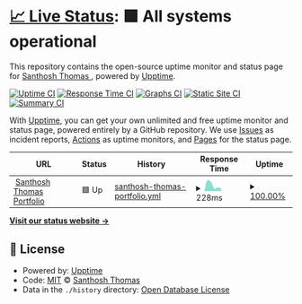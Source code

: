 # [📈 Live Status](https://monitors.santhoshthomas.xyz): <!--live status--> **🟩 All systems operational**

This repository contains the open-source uptime monitor and status page for [Santhosh Thomas ](santhoshthomas.xyz), powered by [Upptime](https://github.com/upptime/upptime).

[![Uptime CI](https://github.com/sats268842/website-monitors/workflows/Uptime%20CI/badge.svg)](https://github.com/sats268842/website-monitors/actions?query=workflow%3A%22Uptime+CI%22)
[![Response Time CI](https://github.com/sats268842/website-monitors/workflows/Response%20Time%20CI/badge.svg)](https://github.com/sats268842/website-monitors/actions?query=workflow%3A%22Response+Time+CI%22)
[![Graphs CI](https://github.com/sats268842/website-monitors/workflows/Graphs%20CI/badge.svg)](https://github.com/sats268842/website-monitors/actions?query=workflow%3A%22Graphs+CI%22)
[![Static Site CI](https://github.com/sats268842/website-monitors/workflows/Static%20Site%20CI/badge.svg)](https://github.com/sats268842/website-monitors/actions?query=workflow%3A%22Static+Site+CI%22)
[![Summary CI](https://github.com/sats268842/website-monitors/workflows/Summary%20CI/badge.svg)](https://github.com/sats268842/website-monitors/actions?query=workflow%3A%22Summary+CI%22)

With [Upptime](https://upptime.js.org), you can get your own unlimited and free uptime monitor and status page, powered entirely by a GitHub repository. We use [Issues](https://github.com/sats268842/website-monitors/issues) as incident reports, [Actions](https://github.com/sats268842/website-monitors/actions) as uptime monitors, and [Pages](https://monitors.santhoshthomas.xyz) for the status page.

<!--start: status pages-->
<!-- This summary is generated by Upptime (https://github.com/upptime/upptime) -->
<!-- Do not edit this manually, your changes will be overwritten -->
<!-- prettier-ignore -->
| URL | Status | History | Response Time | Uptime |
| --- | ------ | ------- | ------------- | ------ |
| <img alt="" src="https://icons.duckduckgo.com/ip3/www.santhoshthomas.xyz.ico" height="13"> [Santhosh Thomas Portfolio](https://www.santhoshthomas.xyz) | 🟩 Up | [santhosh-thomas-portfolio.yml](https://github.com/sats268842/website-monitors/commits/HEAD/history/santhosh-thomas-portfolio.yml) | <details><summary><img alt="Response time graph" src="./graphs/santhosh-thomas-portfolio/response-time-week.png" height="20"> 228ms</summary><br><a href="https://monitors.santhoshthomas.xyz/history/santhosh-thomas-portfolio"><img alt="Response time 228" src="https://img.shields.io/endpoint?url=https%3A%2F%2Fraw.githubusercontent.com%2Fsats268842%2Fwebsite-monitors%2FHEAD%2Fapi%2Fsanthosh-thomas-portfolio%2Fresponse-time.json"></a><br><a href="https://monitors.santhoshthomas.xyz/history/santhosh-thomas-portfolio"><img alt="24-hour response time 481" src="https://img.shields.io/endpoint?url=https%3A%2F%2Fraw.githubusercontent.com%2Fsats268842%2Fwebsite-monitors%2FHEAD%2Fapi%2Fsanthosh-thomas-portfolio%2Fresponse-time-day.json"></a><br><a href="https://monitors.santhoshthomas.xyz/history/santhosh-thomas-portfolio"><img alt="7-day response time 228" src="https://img.shields.io/endpoint?url=https%3A%2F%2Fraw.githubusercontent.com%2Fsats268842%2Fwebsite-monitors%2FHEAD%2Fapi%2Fsanthosh-thomas-portfolio%2Fresponse-time-week.json"></a><br><a href="https://monitors.santhoshthomas.xyz/history/santhosh-thomas-portfolio"><img alt="30-day response time 228" src="https://img.shields.io/endpoint?url=https%3A%2F%2Fraw.githubusercontent.com%2Fsats268842%2Fwebsite-monitors%2FHEAD%2Fapi%2Fsanthosh-thomas-portfolio%2Fresponse-time-month.json"></a><br><a href="https://monitors.santhoshthomas.xyz/history/santhosh-thomas-portfolio"><img alt="1-year response time 228" src="https://img.shields.io/endpoint?url=https%3A%2F%2Fraw.githubusercontent.com%2Fsats268842%2Fwebsite-monitors%2FHEAD%2Fapi%2Fsanthosh-thomas-portfolio%2Fresponse-time-year.json"></a></details> | <details><summary><a href="https://monitors.santhoshthomas.xyz/history/santhosh-thomas-portfolio">100.00%</a></summary><a href="https://monitors.santhoshthomas.xyz/history/santhosh-thomas-portfolio"><img alt="All-time uptime 100.00%" src="https://img.shields.io/endpoint?url=https%3A%2F%2Fraw.githubusercontent.com%2Fsats268842%2Fwebsite-monitors%2FHEAD%2Fapi%2Fsanthosh-thomas-portfolio%2Fuptime.json"></a><br><a href="https://monitors.santhoshthomas.xyz/history/santhosh-thomas-portfolio"><img alt="24-hour uptime 100.00%" src="https://img.shields.io/endpoint?url=https%3A%2F%2Fraw.githubusercontent.com%2Fsats268842%2Fwebsite-monitors%2FHEAD%2Fapi%2Fsanthosh-thomas-portfolio%2Fuptime-day.json"></a><br><a href="https://monitors.santhoshthomas.xyz/history/santhosh-thomas-portfolio"><img alt="7-day uptime 100.00%" src="https://img.shields.io/endpoint?url=https%3A%2F%2Fraw.githubusercontent.com%2Fsats268842%2Fwebsite-monitors%2FHEAD%2Fapi%2Fsanthosh-thomas-portfolio%2Fuptime-week.json"></a><br><a href="https://monitors.santhoshthomas.xyz/history/santhosh-thomas-portfolio"><img alt="30-day uptime 100.00%" src="https://img.shields.io/endpoint?url=https%3A%2F%2Fraw.githubusercontent.com%2Fsats268842%2Fwebsite-monitors%2FHEAD%2Fapi%2Fsanthosh-thomas-portfolio%2Fuptime-month.json"></a><br><a href="https://monitors.santhoshthomas.xyz/history/santhosh-thomas-portfolio"><img alt="1-year uptime 100.00%" src="https://img.shields.io/endpoint?url=https%3A%2F%2Fraw.githubusercontent.com%2Fsats268842%2Fwebsite-monitors%2FHEAD%2Fapi%2Fsanthosh-thomas-portfolio%2Fuptime-year.json"></a></details>

<!--end: status pages-->

[**Visit our status website →**](https://monitors.santhoshthomas.xyz)

## 📄 License

- Powered by: [Upptime](https://github.com/upptime/upptime)
- Code: [MIT](./LICENSE) © [Santhosh Thomas ](santhoshthomas.xyz)
- Data in the `./history` directory: [Open Database License](https://opendatacommons.org/licenses/odbl/1-0/)
